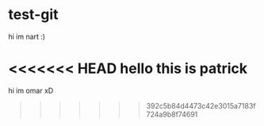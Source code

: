 # test-git

hi im nart :) 

<<<<<<< HEAD
hello this is patrick
=======
hi im omar xD
>>>>>>> 392c5b84d4473c42e3015a7183f724a9b8f74691
